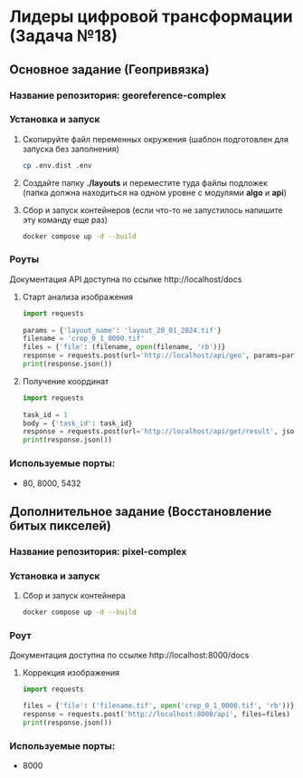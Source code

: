 # Лидеры цифровой трансформации (Задача №18) 

## Основное задание (Геопривязка)

### Название репозитория: **georeference-complex**
  
### Установка и запуск  
  
1. Скопируйте файл переменных окружения (шаблон подготовлен для запуска без заполнения)  
    ```bash  
    cp .env.dist .env  
    ```  
2. Создайте папку **./layouts** и переместите туда файлы подложек (папка должна находиться на одном уровне с модулями **algo** и **api**)  
  
3. Сбор и запуск контейнеров (если что-то не запустилось напишите эту команду еще раз)
    ```bash  
    docker compose up -d --build  
    ```  
### Роуты  
  
Документация API доступна по ссылке http://localhost/docs  
  
1. Старт анализа изображения
    ```python  
    import requests  
  
    params = {'layout_name': 'layout_20_01_2024.tif'}
    filename = 'crop_0_1_0000.tif'
    files = {'file': (filename, open(filename, 'rb'))}
    response = requests.post(url='http://localhost/api/geo', params=params, files=files)
    print(response.json())    
    ```  
2. Получение координат  
    ```python  
    import requests  
  
    task_id = 1
    body = {'task_id': task_id}
    response = requests.post(url='http://localhost/api/get/result', json=body)
    print(response.json())  
    ```  
### Используемые порты:  
- 80, 8000, 5432

## Дополнительное задание (Восстановление битых пикселей)

### Название репозитория: **pixel-complex**
  
### Установка и запуск  
  
1. Сбор и запуск контейнера  
    ```bash  
    docker compose up -d --build  
    ```  
### Роут 
  
Документация доступна по ссылке http://localhost:8000/docs  
  
1. Коррекция изображения  
    ```python  
    import requests
    
    files = {'file': ('filename.tif', open('crop_0_1_0000.tif', 'rb'))}
    response = requests.post('http://localhost:8000/api', files=files)
	print(response.json())  
    ```

### Используемые порты:
- 8000
